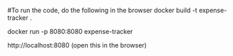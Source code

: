 #To run the code, do the following in the browser
docker build -t expense-tracker .



docker run -p 8080:8080 expense-tracker

http://localhost:8080 (open this in the browser) 
